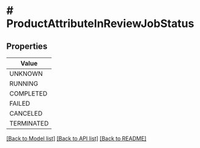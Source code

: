 # # ProductAttributeInReviewJobStatus


## Properties 



| Value |
------------ | 
UNKNOWN|&quot;ATTRIBUTE_IN_REVIEW_STATUS_UNKNOWN&quot;
RUNNING|&quot;ATTRIBUTE_IN_REVIEW_STATUS_RUNNING&quot;
COMPLETED|&quot;ATTRIBUTE_IN_REVIEW_STATUS_COMPLETED&quot;
FAILED|&quot;ATTRIBUTE_IN_REVIEW_STATUS_FAILED&quot;
CANCELED|&quot;ATTRIBUTE_IN_REVIEW_STATUS_CANCELED&quot;
TERMINATED|&quot;ATTRIBUTE_IN_REVIEW_STATUS_TERMINATED&quot;

[[Back to Model list]](../../README.md#models) [[Back to API list]](../../README.md#endpoints) [[Back to README]](../../README.md)

